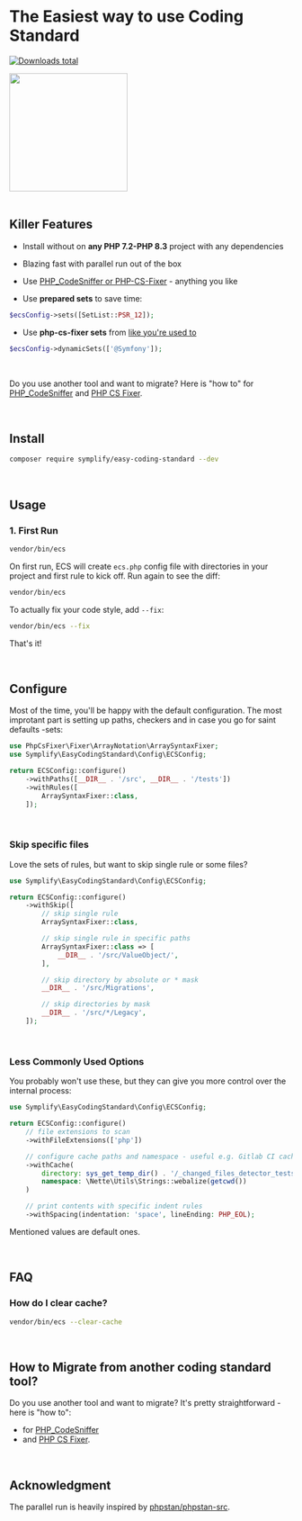 # The Easiest way to use Coding Standard

[![Downloads total](https://img.shields.io/packagist/dt/symplify/easy-coding-standard.svg?style=flat-square)](https://packagist.org/packages/symplify/easy-coding-standard/stats)

<div class="text-align: center">
<img src="https://avatars.githubusercontent.com/u/123805080?s=200&v=4" style="width: 15em; height: 15em">
</div>

<br>

## Killer Features

- Install without on **any PHP 7.2-PHP 8.3** project with any dependencies
- Blazing fast with parallel run out of the box
- Use [PHP_CodeSniffer or PHP-CS-Fixer](https://tomasvotruba.com/blog/2017/05/03/combine-power-of-php-code-sniffer-and-php-cs-fixer-in-3-lines/) - anything you like

- Use **prepared sets** to save time:

```php
$ecsConfig->sets([SetList::PSR_12]);
```

- Use **php-cs-fixer sets** from [like you're used to](https://github.com/PHP-CS-Fixer/PHP-CS-Fixer/blob/master/doc/ruleSets/index.rst)

```php
$ecsConfig->dynamicSets(['@Symfony']);
```

<br>

Do you use another tool and want to migrate? Here is "how to" for [PHP_CodeSniffer](https://tomasvotruba.com/blog/2018/06/04/how-to-migrate-from-php-code-sniffer-to-easy-coding-standard) and [PHP CS Fixer](https://tomasvotruba.com/blog/2018/06/07/how-to-migrate-from-php-cs-fixer-to-easy-coding-standard).

<br>

## Install

```bash
composer require symplify/easy-coding-standard --dev
```

<br>

## Usage

### 1. First Run

```bash
vendor/bin/ecs
```

On first run, ECS will create `ecs.php` config file with directories in your project and first rule to kick off. Run again to see the diff:

```bash
vendor/bin/ecs
```

To actually fix your code style, add `--fix`:

```bash
vendor/bin/ecs --fix
```

That's it!

<br>

## Configure

Most of the time, you'll be happy with the default configuration. The most improtant part is setting up paths, checkers and in case you go for saint defaults -sets:

```php
use PhpCsFixer\Fixer\ArrayNotation\ArraySyntaxFixer;
use Symplify\EasyCodingStandard\Config\ECSConfig;

return ECSConfig::configure()
    ->withPaths([__DIR__ . '/src', __DIR__ . '/tests'])
    ->withRules([
        ArraySyntaxFixer::class,
    ]);
```

<br>

### Skip specific files

Love the sets of rules, but want to skip single rule or some files?

```php
use Symplify\EasyCodingStandard\Config\ECSConfig;

return ECSConfig::configure()
    ->withSkip([
        // skip single rule
        ArraySyntaxFixer::class,

        // skip single rule in specific paths
        ArraySyntaxFixer::class => [
            __DIR__ . '/src/ValueObject/',
        ],

        // skip directory by absolute or * mask
        __DIR__ . '/src/Migrations',

        // skip directories by mask
        __DIR__ . '/src/*/Legacy',
    ]);
```

<br>

### Less Commonly Used Options

You probably won't use these, but they can give you more control over the internal process:

```php
use Symplify\EasyCodingStandard\Config\ECSConfig;

return ECSConfig::configure()
    // file extensions to scan
    ->withFileExtensions(['php'])

    // configure cache paths and namespace - useful e.g. Gitlab CI caching, where getcwd() produces always different path
    ->withCache(
        directory: sys_get_temp_dir() . '/_changed_files_detector_tests',
        namespace: \Nette\Utils\Strings::webalize(getcwd())
    )

    // print contents with specific indent rules
    ->withSpacing(indentation: 'space', lineEnding: PHP_EOL);
```

Mentioned values are default ones.

<br>

## FAQ

### How do I clear cache?

```bash
vendor/bin/ecs --clear-cache
```

<br>

## How to Migrate from another coding standard tool?

Do you use another tool and want to migrate? It's pretty straightforward - here is "how to":

* for [PHP_CodeSniffer](https://tomasvotruba.com/blog/2018/06/04/how-to-migrate-from-php-code-sniffer-to-easy-coding-standard)
* and [PHP CS Fixer](https://tomasvotruba.com/blog/2018/06/07/how-to-migrate-from-php-cs-fixer-to-easy-coding-standard).

<br>

## Acknowledgment

The parallel run is heavily inspired by [phpstan/phpstan-src](https://github.com/phpstan/phpstan-src).
